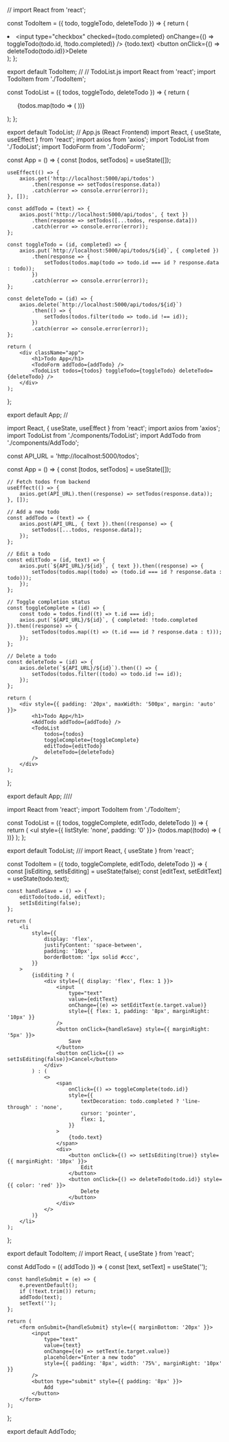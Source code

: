 
//
import React from 'react';

const TodoItem = ({ todo, toggleTodo, deleteTodo }) => {
    return (
        <li>
            <input 
                type="checkbox" 
                checked={todo.completed} 
                onChange={() => toggleTodo(todo.id, !todo.completed)} 
            />
            {todo.text}
            <button onClick={() => deleteTodo(todo.id)}>Delete</button>
        </li>
    );
};

export default TodoItem;
//
// TodoList.js
import React from 'react';
import TodoItem from './TodoItem';

const TodoList = ({ todos, toggleTodo, deleteTodo }) => {
    return (
        <ul>
            {todos.map(todo => (
                <TodoItem 
                    key={todo.id} 
                    todo={todo} 
                    toggleTodo={toggleTodo} 
                    deleteTodo={deleteTodo} 
                />
            ))}
        </ul>
    );
};

export default TodoList;
// App.js (React Frontend)
import React, { useState, useEffect } from 'react';
import axios from 'axios';
import TodoList from './TodoList';
import TodoForm from './TodoForm';

const App = () => {
    const [todos, setTodos] = useState([]);

    useEffect(() => {
        axios.get('http://localhost:5000/api/todos')
            .then(response => setTodos(response.data))
            .catch(error => console.error(error));
    }, []);

    const addTodo = (text) => {
        axios.post('http://localhost:5000/api/todos', { text })
            .then(response => setTodos([...todos, response.data]))
            .catch(error => console.error(error));
    };

    const toggleTodo = (id, completed) => {
        axios.put(`http://localhost:5000/api/todos/${id}`, { completed })
            .then(response => {
                setTodos(todos.map(todo => todo.id === id ? response.data : todo));
            })
            .catch(error => console.error(error));
    };

    const deleteTodo = (id) => {
        axios.delete(`http://localhost:5000/api/todos/${id}`)
            .then(() => {
                setTodos(todos.filter(todo => todo.id !== id));
            })
            .catch(error => console.error(error));
    };

    return (
        <div className="app">
            <h1>Todo App</h1>
            <TodoForm addTodo={addTodo} />
            <TodoList todos={todos} toggleTodo={toggleTodo} deleteTodo={deleteTodo} />
        </div>
    );
};

export default App;
//

import React, { useState, useEffect } from 'react';
import axios from 'axios';
import TodoList from './components/TodoList';
import AddTodo from './components/AddTodo';

const API_URL = 'http://localhost:5000/todos';

const App = () => {
    const [todos, setTodos] = useState([]);

    // Fetch todos from backend
    useEffect(() => {
        axios.get(API_URL).then((response) => setTodos(response.data));
    }, []);

    // Add a new todo
    const addTodo = (text) => {
        axios.post(API_URL, { text }).then((response) => {
            setTodos([...todos, response.data]);
        });
    };

    // Edit a todo
    const editTodo = (id, text) => {
        axios.put(`${API_URL}/${id}`, { text }).then((response) => {
            setTodos(todos.map((todo) => (todo.id === id ? response.data : todo)));
        });
    };

    // Toggle completion status
    const toggleComplete = (id) => {
        const todo = todos.find((t) => t.id === id);
        axios.put(`${API_URL}/${id}`, { completed: !todo.completed }).then((response) => {
            setTodos(todos.map((t) => (t.id === id ? response.data : t)));
        });
    };

    // Delete a todo
    const deleteTodo = (id) => {
        axios.delete(`${API_URL}/${id}`).then(() => {
            setTodos(todos.filter((todo) => todo.id !== id));
        });
    };

    return (
        <div style={{ padding: '20px', maxWidth: '500px', margin: 'auto' }}>
            <h1>Todo App</h1>
            <AddTodo addTodo={addTodo} />
            <TodoList
                todos={todos}
                toggleComplete={toggleComplete}
                editTodo={editTodo}
                deleteTodo={deleteTodo}
            />
        </div>
    );
};

export default App;
////



import React from 'react';
import TodoItem from './TodoItem';

const TodoList = ({ todos, toggleComplete, editTodo, deleteTodo }) => {
    return (
        <ul style={{ listStyle: 'none', padding: '0' }}>
            {todos.map((todo) => (
                <TodoItem
                    key={todo.id}
                    todo={todo}
                    toggleComplete={toggleComplete}
                    editTodo={editTodo}
                    deleteTodo={deleteTodo}
                />
            ))}
        </ul>
    );
};

export default TodoList;
///
import React, { useState } from 'react';

const TodoItem = ({ todo, toggleComplete, editTodo, deleteTodo }) => {
    const [isEditing, setIsEditing] = useState(false);
    const [editText, setEditText] = useState(todo.text);

    const handleSave = () => {
        editTodo(todo.id, editText);
        setIsEditing(false);
    };

    return (
        <li
            style={{
                display: 'flex',
                justifyContent: 'space-between',
                padding: '10px',
                borderBottom: '1px solid #ccc',
            }}
        >
            {isEditing ? (
                <div style={{ display: 'flex', flex: 1 }}>
                    <input
                        type="text"
                        value={editText}
                        onChange={(e) => setEditText(e.target.value)}
                        style={{ flex: 1, padding: '8px', marginRight: '10px' }}
                    />
                    <button onClick={handleSave} style={{ marginRight: '5px' }}>
                        Save
                    </button>
                    <button onClick={() => setIsEditing(false)}>Cancel</button>
                </div>
            ) : (
                <>
                    <span
                        onClick={() => toggleComplete(todo.id)}
                        style={{
                            textDecoration: todo.completed ? 'line-through' : 'none',
                            cursor: 'pointer',
                            flex: 1,
                        }}
                    >
                        {todo.text}
                    </span>
                    <div>
                        <button onClick={() => setIsEditing(true)} style={{ marginRight: '10px' }}>
                            Edit
                        </button>
                        <button onClick={() => deleteTodo(todo.id)} style={{ color: 'red' }}>
                            Delete
                        </button>
                    </div>
                </>
            )}
        </li>
    );
};

export default TodoItem;
//
import React, { useState } from 'react';

const AddTodo = ({ addTodo }) => {
    const [text, setText] = useState('');

    const handleSubmit = (e) => {
        e.preventDefault();
        if (!text.trim()) return;
        addTodo(text);
        setText('');
    };

    return (
        <form onSubmit={handleSubmit} style={{ marginBottom: '20px' }}>
            <input
                type="text"
                value={text}
                onChange={(e) => setText(e.target.value)}
                placeholder="Enter a new todo"
                style={{ padding: '8px', width: '75%', marginRight: '10px' }}
            />
            <button type="submit" style={{ padding: '8px' }}>
                Add
            </button>
        </form>
    );
};

export default AddTodo;

